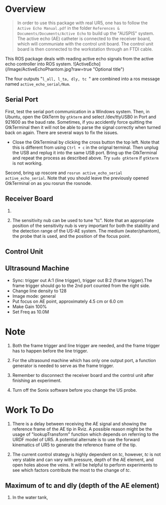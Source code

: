 # Overview
>In order to use this package with real UR5, one has to follow the `Active Echo Manual.pdf` in the folder `References & Documents/Documents/Active Echo` to build up the "AUSPIS" system. The active echo (AE) catheter is connected to the receiver board, which will communiate with the control unit board. The control unit board is then connected to the workstation through an FTDI cable. 

This ROS package deals with reading active echo signals from the active echo controller into ROS system.
![ActiveEcho] (/Image/ActiveEchoPhantom.jpg?raw=true "Optional title")

The four outputs "`l_all, l_ta, dly, tc `" are combined into a ros message named `active_echo_serial/Num`. 


## Serial Port
First, test the serial port communication in a Windows system. Then, in Ubuntu, open the GtkTerm by `gtkterm` and select /dev/ttyUSB0 in Port and 921600 as the baud rate. Sometimes, if you accidently force quitting the GtkTerminal then it will not be able to parse the signal correctly when turned back on again. There are several ways to fix the issues.

* Close the GtkTerminal by clicking the cross button the top left. Note that this is different from using `Ctrl + c` in the orignal terminal. Then unplug the USB and replug it into the same USB port. Bring up the GtkTerminal and repeat the process as described above. Try `sudo gtkterm` if `gtkterm` is not working. 


Second, bring up roscore and `rosrun active_echo_serial active_echo_serial`. Note that you should leave the previously opened GtkTerminal on as you rosrun the rosnode. 

## Receiver Board

1. 
 
2. The sensitivity nub can be used to tune "tc". Note that an appropriate position of the sensitivity nub is very important for both the stability and the detection range of the US-AE system. The medium (water/phantom), the probe that is used, and the position of the focus point.    

## Control Unit


## Ultrasound Machine
* Sync: trigger out A:1 (line trigger), trigger out B:2 (frame trigger).The frame trigger should go to the 2nd port counted from the right side.
* Change line density to 128
* Image mode: general
* Put focus on AE point, approximately 4.5 cm or 6.0 cm
* Make Gain 100%
* Set Freq as 10.0M
# Note
1. Both the frame trigger and line trigger are needed, and the frame trigger has to happen before the line trigger. 

2. For the ultrasound machine which has only one output port, a function generator is needed to serve as the frame trigger.

3. Remember to disconnect the receiver board and the control unit after finishing an experiment. 

4. Turn off the Sonix software before you change the US probe.


# Work To Do
1. There is a delay between receiving the AE signal and showing the reference frame of the AE tip in Rviz. A possible reason might be the usage of "lookupTransform" function which depends on referring to the URDF model of UR5. A potential alternate is to use the forward kinematics of UR5 to generate the reference frame of the tip. 

2. The current control strategy is highly dependent on *tc*, however, *tc* is not very stable and can vary with pressure, depth of the AE element, and open holes above the veins. It will be helpful to perform experiments to see which factors contribute the most to the change of *tc*.

## Maximum of tc and dly (depth of the AE element)
1. In the water tank, 

